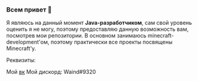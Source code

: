 ### Всем привет 👋

Я являюсь на данный момент **Java-разработчиком**, сам свой уровень оценить я не могу, поэтому
предоставляю данную возможность вам, посмотрев мои репозитории. В основном занимаюсь
minecraft-development'ом, поэтому практически все проекты посвящены Minecraft'у.

Реквизиты:

Мой [вк](https://vk.com/vvaind)
Мой дискорд: Waind#9320
